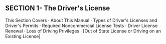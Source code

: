## SECTION 1- The Driver's License
This Section Covers
· About This Manual
· Types of Driver's Licenses and Driver's Permits
· Required Noncommercial License Tests
· Driver License Renewal
· Loss of Driving Privileges
· [Out of State License or Driving on an Existing License]